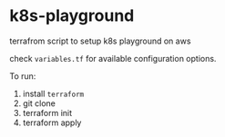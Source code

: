 # k8s-playground
terrafrom script to setup k8s playground on aws

check `variables.tf` for available configuration options.

To run:
1. install `terraform`
2. git clone
3. terraform init
4. terraform apply
